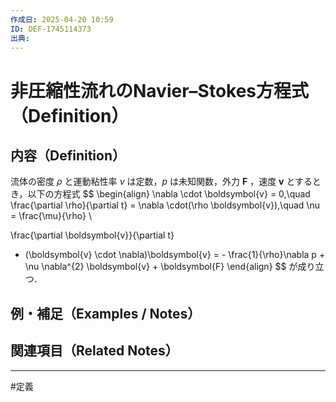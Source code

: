 ```yaml
---
作成日: 2025-04-20 10:59
ID: DEF-1745114373
出典:
---
```


# 非圧縮性流れのNavier–Stokes方程式（Definition）

## 内容（Definition）

流体の密度 $\rho$ と運動粘性率 $\nu$ は定数，$p$ は未知関数，外力 $\boldsymbol{F}$ ，速度 $\boldsymbol{v}$ とするとき，以下の方程式
$$
\begin{align}
\nabla \cdot \boldsymbol{v} = 0,\quad
\frac{\partial \rho}{\partial t} = \nabla \cdot(\rho \boldsymbol{v}),\quad
\nu = \frac{\mu}{\rho} \\

\frac{\partial \boldsymbol{v}}{\partial t}
 + (\boldsymbol{v} \cdot \nabla)\boldsymbol{v}
 = - \frac{1}{\rho}\nabla p + \nu \nabla^{2} \boldsymbol{v} + \boldsymbol{F}
\end{align}
$$
が成り立つ．
## 例・補足（Examples / Notes）



## 関連項目（Related Notes）



---
#定義
